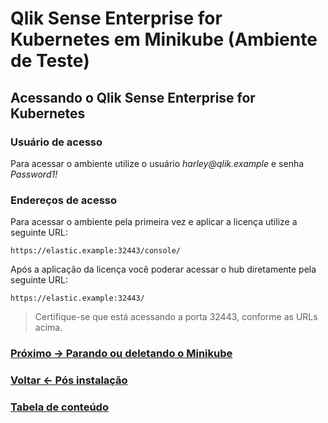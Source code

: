 # **Qlik Sense Enterprise for Kubernetes em Minikube** (Ambiente de Teste)

## Acessando o Qlik Sense Enterprise for Kubernetes

### Usuário de acesso

Para acessar o ambiente utilize o usuário _harley@qlik.example_ e senha _Password1!_

### Endereços de acesso

Para acessar o ambiente pela primeira vez e aplicar a licença utilize a seguinte URL:

    https://elastic.example:32443/console/

Após a aplicação da licença você poderar acessar o hub diretamente pela seguinte URL:

    https://elastic.example:32443/

> Certifique-se que está acessando a porta 32443, conforme as URLs acima.

### [Próximo -> Parando ou deletando o Minikube](STOP_DELETE.md)

### [Voltar <- Pós instalação](PINSTALL.md)

### [Tabela de conteúdo](README.md)